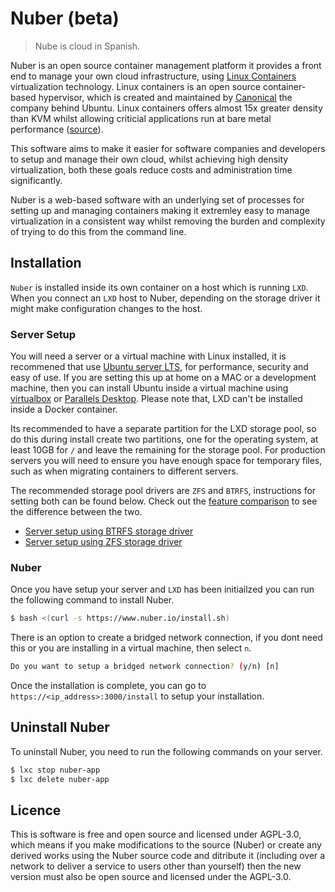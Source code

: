 # Nuber (beta)

> Nube is cloud in Spanish.

Nuber is an open source container management platform it provides a front end to manage your own cloud infrastructure, using [Linux Containers](https://linuxcontainers.org/) virtualization technology. Linux containers is an open source container-based hypervisor, which is created and maintained by [Canonical](https://canonical.com/) the company behind Ubuntu. Linux containers offers almost 15x greater density than KVM whilst allowing criticial applications run at bare metal performance ([source](https://ubuntu.com/blog/lxd-crushes-kvm-in-density-and-speed)).

This software aims to make it easier for software companies and developers to setup and manage their own cloud, whilst achieving high density virtualization, both these goals reduce costs and administration time significantly.

Nuber is a web-based software with an underlying set of processes for setting up and managing containers making it extremley easy to manage virtualization in a consistent way whilst removing the burden and complexity of trying to do this from the command line.

## Installation

`Nuber` is installed inside its own container on a host which is running `LXD`. When you connect an `LXD` host to Nuber, depending on the storage driver it might make configuration changes to the host.

### Server Setup

You will need a server or a virtual machine with Linux installed, it is recommened that use [Ubuntu server LTS](https://ubuntu.com/download/server), for performance, security and easy of use. If you are setting this up at home on a MAC or a development machine, then you can install Ubuntu inside a virtual machine using [virtualbox](https://www.virtualbox.org/) or [Parallels Desktop](https://www.parallels.com/uk/products/desktop/). Please note that, LXD can't be installed inside a Docker container.

Its recommended to have a separate partition for the LXD storage pool, so do this during install create two partitions, one for the operating system, at least 10GB for `/` and leave the remaining for the storage pool. For production servers you will need to ensure you have enough space for temporary files, such as when migrating containers to different servers.

The recommended storage pool drivers are `ZFS` and `BTRFS`, instructions for setting both can be found below. Check out the [feature comparison](https://linuxcontainers.org/lxd/docs/master/storage#storage-backends-and-supported-functions) to see the difference between the two.

- [Server setup using BTRFS storage driver](docs/lxd/ubuntu-btrfs.md)
- [Server setup using ZFS storage driver](docs/lxd/ubuntu-zfs.md)

### Nuber

Once you have setup your server and `LXD` has been initiailzed you can run the following command to install Nuber.

```bash
$ bash <(curl -s https://www.nuber.io/install.sh)
```

There is an option to create a bridged network connection, if you dont need this or you are installing in a virtual machine, then select `n`.

```bash
Do you want to setup a bridged network connection? (y/n) [n]
```

Once the installation is complete, you can go to `https://<ip_address>:3000/install` to setup your installation.

## Uninstall Nuber

To uninstall Nuber, you need to run the following commands on your server.

```bash
$ lxc stop nuber-app
$ lxc delete nuber-app
```

## Licence

This is software is free and open source and licensed under AGPL-3.0, which means if you make modifications
to the source (Nuber) or create any derived works using the Nuber source code and ditribute it (including over a network to deliver a service to users other than yourself) then the new version must also be open source and licensed under the AGPL-3.0.

